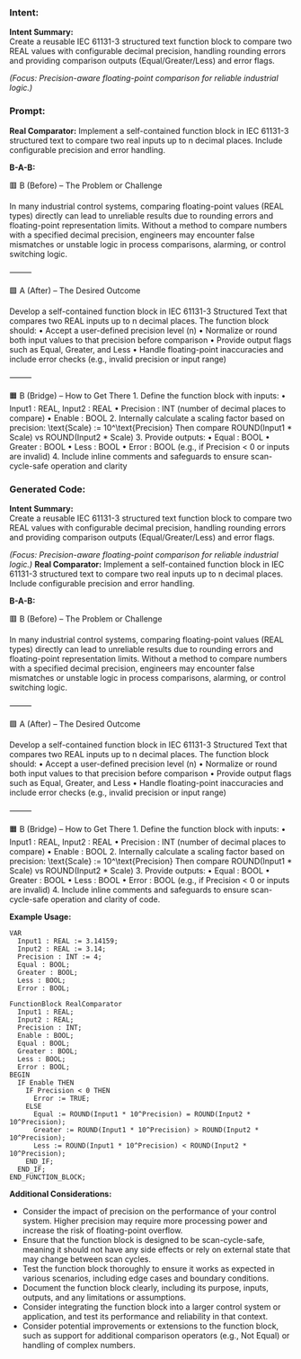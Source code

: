 ### Intent:
**Intent Summary:**  
Create a reusable IEC 61131-3 structured text function block to compare two REAL values with configurable decimal precision, handling rounding errors and providing comparison outputs (Equal/Greater/Less) and error flags.  

*(Focus: Precision-aware floating-point comparison for reliable industrial logic.)*

### Prompt:
**Real Comparator:**
Implement a self-contained function block in IEC 61131-3 structured text to compare two real inputs up to n decimal places. Include configurable precision and error handling.

**B-A-B:**

🟥 B (Before) – The Problem or Challenge

In many industrial control systems, comparing floating-point values (REAL types) directly can lead to unreliable results due to rounding errors and floating-point representation limits. Without a method to compare numbers with a specified decimal precision, engineers may encounter false mismatches or unstable logic in process comparisons, alarming, or control switching logic.

⸻

🟩 A (After) – The Desired Outcome

Develop a self-contained function block in IEC 61131-3 Structured Text that compares two REAL inputs up to n decimal places. The function block should:
	•	Accept a user-defined precision level (n)
	•	Normalize or round both input values to that precision before comparison
	•	Provide output flags such as Equal, Greater, and Less
	•	Handle floating-point inaccuracies and include error checks (e.g., invalid precision or input range)

⸻

🟧 B (Bridge) – How to Get There
	1.	Define the function block with inputs:
	•	Input1 : REAL, Input2 : REAL
	•	Precision : INT (number of decimal places to compare)
	•	Enable : BOOL
	2.	Internally calculate a scaling factor based on precision:
\text{Scale} := 10^\text{Precision}
Then compare ROUND(Input1 * Scale) vs ROUND(Input2 * Scale)
	3.	Provide outputs:
	•	Equal : BOOL
	•	Greater : BOOL
	•	Less : BOOL
	•	Error : BOOL (e.g., if Precision < 0 or inputs are invalid)
	4.	Include inline comments and safeguards to ensure scan-cycle-safe operation and clarity

### Generated Code:
**Intent Summary:**  
Create a reusable IEC 61131-3 structured text function block to compare two REAL values with configurable decimal precision, handling rounding errors and providing comparison outputs (Equal/Greater/Less) and error flags.  

*(Focus: Precision-aware floating-point comparison for reliable industrial logic.)*
**Real Comparator:**
Implement a self-contained function block in IEC 61131-3 structured text to compare two real inputs up to n decimal places. Include configurable precision and error handling.

**B-A-B:**

🟥 B (Before) – The Problem or Challenge

In many industrial control systems, comparing floating-point values (REAL types) directly can lead to unreliable results due to rounding errors and floating-point representation limits. Without a method to compare numbers with a specified decimal precision, engineers may encounter false mismatches or unstable logic in process comparisons, alarming, or control switching logic.

⸻

🟩 A (After) – The Desired Outcome

Develop a self-contained function block in IEC 61131-3 Structured Text that compares two REAL inputs up to n decimal places. The function block should:
	•	Accept a user-defined precision level (n)
	•	Normalize or round both input values to that precision before comparison
	•	Provide output flags such as Equal, Greater, and Less
	•	Handle floating-point inaccuracies and include error checks (e.g., invalid precision or input range)

⸻

🟧 B (Bridge) – How to Get There
	1.	Define the function block with inputs:
	•	Input1 : REAL, Input2 : REAL
	•	Precision : INT (number of decimal places to compare)
	•	Enable : BOOL
	2.	Internally calculate a scaling factor based on precision:
\text{Scale} := 10^\text{Precision}
Then compare ROUND(Input1 * Scale) vs ROUND(Input2 * Scale)
	3.	Provide outputs:
	•	Equal : BOOL
	•	Greater : BOOL
	•	Less : BOOL
	•	Error : BOOL (e.g., if Precision < 0 or inputs are invalid)
	4.	Include inline comments and safeguards to ensure scan-cycle-safe operation and clarity of code.

**Example Usage:**

```ST
VAR
  Input1 : REAL := 3.14159;
  Input2 : REAL := 3.14;
  Precision : INT := 4;
  Equal : BOOL;
  Greater : BOOL;
  Less : BOOL;
  Error : BOOL;

FunctionBlock RealComparator
  Input1 : REAL;
  Input2 : REAL;
  Precision : INT;
  Enable : BOOL;
  Equal : BOOL;
  Greater : BOOL;
  Less : BOOL;
  Error : BOOL;
BEGIN
  IF Enable THEN
    IF Precision < 0 THEN
      Error := TRUE;
    ELSE
      Equal := ROUND(Input1 * 10^Precision) = ROUND(Input2 * 10^Precision);
      Greater := ROUND(Input1 * 10^Precision) > ROUND(Input2 * 10^Precision);
      Less := ROUND(Input1 * 10^Precision) < ROUND(Input2 * 10^Precision);
    END_IF;
  END_IF;
END_FUNCTION_BLOCK;
```

**Additional Considerations:**

-	Consider the impact of precision on the performance of your control system. Higher precision may require more processing power and increase the risk of floating-point overflow.
-	Ensure that the function block is designed to be scan-cycle-safe, meaning it should not have any side effects or rely on external state that may change between scan cycles.
-	Test the function block thoroughly to ensure it works as expected in various scenarios, including edge cases and boundary conditions.
-	Document the function block clearly, including its purpose, inputs, outputs, and any limitations or assumptions.
-	Consider integrating the function block into a larger control system or application, and test its performance and reliability in that context.
-	Consider potential improvements or extensions to the function block, such as support for additional comparison operators (e.g., Not Equal) or handling of complex numbers.

